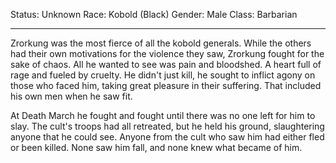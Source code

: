 Status: Unknown
Race: Kobold (Black)
Gender: Male
Class: Barbarian

---

Zrorkung was the most fierce of all the kobold generals. While the others had their own motivations for the violence they saw, Zrorkung fought for the sake of chaos. All he wanted to see was pain and bloodshed. A heart full of rage and fueled by cruelty. He didn't just kill, he sought to inflict agony on those who faced him, taking great pleasure in their suffering. That included his own men when he saw fit. 

At Death March he fought and fought until there was no one left for him to slay. The cult's troops had all retreated, but he held his ground, slaughtering anyone that he could see. Anyone from the cult who saw him had either fled or been killed. None saw him fall, and none knew what became of him.
